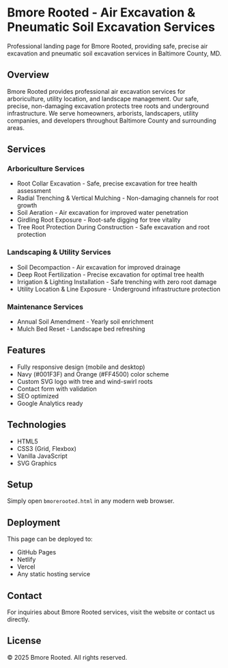 # Bmore Rooted - Air Excavation & Pneumatic Soil Excavation Services

Professional landing page for Bmore Rooted, providing safe, precise air excavation and pneumatic soil excavation services in Baltimore County, MD.

## Overview

Bmore Rooted provides professional air excavation services for arboriculture, utility location, and landscape management. Our safe, precise, non-damaging excavation protects tree roots and underground infrastructure. We serve homeowners, arborists, landscapers, utility companies, and developers throughout Baltimore County and surrounding areas.

## Services

### Arboriculture Services
- Root Collar Excavation - Safe, precise excavation for tree health assessment
- Radial Trenching & Vertical Mulching - Non-damaging channels for root growth
- Soil Aeration - Air excavation for improved water penetration
- Girdling Root Exposure - Root-safe digging for tree vitality
- Tree Root Protection During Construction - Safe excavation and root protection

### Landscaping & Utility Services
- Soil Decompaction - Air excavation for improved drainage
- Deep Root Fertilization - Precise excavation for optimal tree health
- Irrigation & Lighting Installation - Safe trenching with zero root damage
- Utility Location & Line Exposure - Underground infrastructure protection

### Maintenance Services
- Annual Soil Amendment - Yearly soil enrichment
- Mulch Bed Reset - Landscape bed refreshing

## Features

- Fully responsive design (mobile and desktop)
- Navy (#001F3F) and Orange (#FF4500) color scheme
- Custom SVG logo with tree and wind-swirl roots
- Contact form with validation
- SEO optimized
- Google Analytics ready

## Technologies

- HTML5
- CSS3 (Grid, Flexbox)
- Vanilla JavaScript
- SVG Graphics

## Setup

Simply open `bmorerooted.html` in any modern web browser.

## Deployment

This page can be deployed to:
- GitHub Pages
- Netlify
- Vercel
- Any static hosting service

## Contact

For inquiries about Bmore Rooted services, visit the website or contact us directly.

## License

© 2025 Bmore Rooted. All rights reserved.

